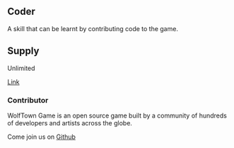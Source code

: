 ## Coder

A skill that can be learnt by contributing code to the game.

## Supply

Unlimited

[Link](https://docs.sunflower-land.com/crafting-guide)

### Contributor

WolfTown Game is an open source game built by a community of hundreds of developers and artists across the globe.

Come join us on [Github](https://github.com/sunflower-land/sunflower-land)
